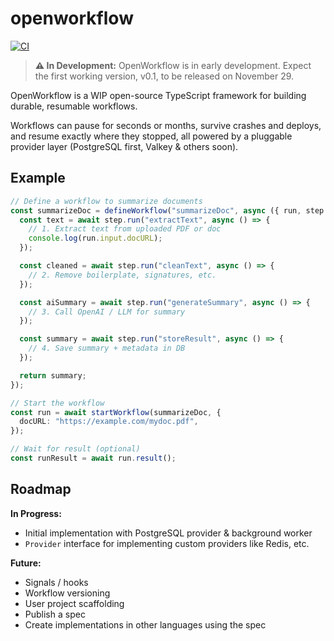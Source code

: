 # openworkflow

[![CI](https://github.com/openworkflowdev/openworkflow/actions/workflows/ci.yaml/badge.svg)](https://github.com/openworkflowdev/openworkflow/actions/workflows/ci.yaml)

> **⚠️ In Development:** OpenWorkflow is in early development. Expect the first working version, v0.1, to be released on November 29.

OpenWorkflow is a WIP open-source TypeScript framework for building durable, resumable workflows.

Workflows can pause for seconds or months, survive crashes and deploys, and resume exactly where they stopped, all powered by a pluggable provider layer (PostgreSQL first, Valkey & others soon).

## Example

```ts
// Define a workflow to summarize documents
const summarizeDoc = defineWorkflow("summarizeDoc", async ({ run, step }) => {
  const text = await step.run("extractText", async () => {
    // 1. Extract text from uploaded PDF or doc
    console.log(run.input.docURL);
  });

  const cleaned = await step.run("cleanText", async () => {
    // 2. Remove boilerplate, signatures, etc.
  });

  const aiSummary = await step.run("generateSummary", async () => {
    // 3. Call OpenAI / LLM for summary
  });

  const summary = await step.run("storeResult", async () => {
    // 4. Save summary + metadata in DB
  });

  return summary;
});

// Start the workflow
const run = await startWorkflow(summarizeDoc, {
  docURL: "https://example.com/mydoc.pdf",
});

// Wait for result (optional)
const runResult = await run.result();
```

## Roadmap

**In Progress:**

- Initial implementation with PostgreSQL provider & background worker
- `Provider` interface for implementing custom providers like Redis, etc.

**Future:**

- Signals / hooks
- Workflow versioning
- User project scaffolding
- Publish a spec
- Create implementations in other languages using the spec

